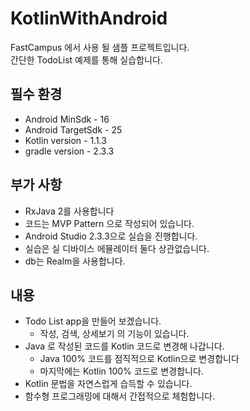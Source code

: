 # KotlinWithAndroid

FastCampus 에서 사용 될 샘플 프로젝트입니다.  
간단한 TodoList 예제를 통해 실습합니다.

## 필수 환경
* Android MinSdk - 16
* Android TargetSdk - 25
* Kotlin version - 1.1.3
* gradle version - 2.3.3

## 부가 사항
* RxJava 2를 사용합니다 
* 코드는 MVP Pattern 으로 작성되어 있습니다.
* Android Studio 2.3.3으로 실습을 진행합니다.
* 실습은 실 디바이스 에뮬레이터 둘다 상관없습니다.
* db는 Realm을 사용합니다.

## 내용
* Todo List app을 만들어 보겠습니다.
  * 작성, 검색, 상세보기 의 기능이 있습니다.
* Java 로 작성된 코드를 Kotlin 코드로 변경해 나갑니다.
  * Java 100% 코드를 점직적으로 Kotlin으로 변경합니다
  * 마지막에는 Kotlin 100% 코드로 변경합니다.
* Kotlin 문법을 자연스럽게 습득할 수 있습니다.
* 함수형 프로그래밍에 대해서 간접적으로 체험합니다.
